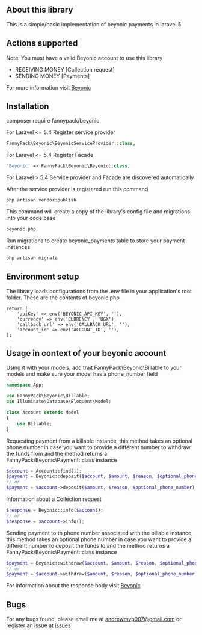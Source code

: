 ## About this library

This is a simple/basic implementation of beyonic payments in laravel 5

## Actions supported
Note: You must have a valid Beyonic account to use this library
- RECEIVING MONEY [Collection request]
- SENDING MONEY [Payments]

For more information visit [Beyonic](https://apidocs.beyonic.com)

## Installation
composer require fannypack/beyonic

For Laravel <= 5.4 Register service provider
```php
FannyPack\Beyonic\BeyonicServiceProvider::class,
```
For Laravel <= 5.4 Register Facade
```php
'Beyonic' => FannyPack\Beyonic\Beyonic::class,
```

For Laravel > 5.4 Service provider and Facade are discovered automatically

After the service provider is registered run this command
```php
php artisan vendor:publish
```
This command will create a copy of the library's config file and migrations into your code base 
```php
beyonic.php
```
Run migrations to create beyonic_payments table to store your payment instances
```php
php artisan migrate
```
## Environment setup
The library loads configurations from the .env file in your application's root folder. These are the contents of beyonic.php
```
return [
    'apiKey' => env('BEYONIC_API_KEY', ''),
    'currency' => env('CURRENCY', 'UGX'),
    'callback_url' => env('CALLBACK_URL', ''),
    'account_id' => env('ACCOUNT_ID', ''),
];
```

## Usage in context of your beyonic account
Using it with your models, add trait FannyPack\Beyonic\Billable to your models and make sure your model has a phone_number field
```php
namespace App;

use FannyPack\Beyonic\Billable;
use Illuminate\Database\Eloquent\Model;

class Account extends Model
{
    use Billable;
}
```

Requesting payment from a billable instance, this method takes an optional phone number in case you want to provide a 
different number to withdraw the funds from and the method returns a FannyPack\Beyonic\Payment::class instance
```php
$account = Account::find(1);
$payment = Beyonic::deposit($account, $amount, $reason, $optional_phone_number);
// or
$payment = $account->deposit($amount, $reason, $optional_phone_number);
```
Information about a Collection request
```php
$response = Beyonic::info($account);
// or
$response = $account->info();
```
Sending payment to th phone number associated with the billable instance, this method takes an optional phone number 
in case you want to provide a different number to deposit the funds to and the method returns a 
FannyPack\Beyonic\Payment::class instance
```php
$payment = Beyonic::withdraw($account, $amount, $reason, $optional_phone_number);
// or
$payment = $account->withdraw($amount, $reason, $optional_phone_number);
```
For information about the response body visit [Beyonic](https://apidocs.beyonic.com)

## Bugs
For any bugs found, please email me at andrewmvp007@gmail.com or register an issue at [issues](https://github.com/mpaannddreew/beyonic-laravel/issues)
